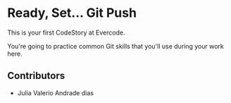 
# Ready, Set... Git Push

This is your first CodeStory at Evercode.

You're going to practice common Git skills that you'll use during your work here.

## Contributors

- Julia Valerio Andrade dias
